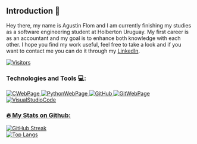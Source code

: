 ##  Introduction 👋

Hey there, my name is Agustin Flom and I am currently finishing my studies as a software engineering student at Holberton Uruguay. My first career is as an accountant and my goal is to enhance both knowledge with each other.
I hope you find my work useful, feel free to take a look and if you want to contact me you can do it through my [LinkedIn](https://www.linkedin.com/in/agustin-f/).

[![Visitors](https://api.visitorbadge.io/api/visitors?path=https%3A%2F%2Fgithub.com%2Fagusfl%2F&label=Profile%20views&labelColor=%23d9e3f0&countColor=%23f47373)](https://visitorbadge.io/status?path=https%3A%2F%2Fgithub.com%2Fagusfl%2F)

### Technologies and Tools 💻:

<a href="https://www.cprogramming.com/">
<img alt="CWebPage" src="https://img.shields.io/badge/C-00599C?style=for-the-badge&logo=c&logoColor=white">
<a href="https://www.python.org/">
<img alt="PythonWebPage" src="https://img.shields.io/badge/Python-3776AB?style=for-the-badge&logo=python&logoColor=white">
<a href="https://github.com/">
<img alt="GitHub" src="https://img.shields.io/badge/GitHub-100000?style=for-the-badge&logo=github&logoColor=white">
<a href="https://git-scm.com/">
<img alt="GitWebPage" src="https://img.shields.io/badge/GIT-E44C30?style=for-the-badge&logo=git&logoColor=white">
<a href="https://code.visualstudio.com/">
<img alt="VisualStudioCode" src="https://img.shields.io/badge/Visual%20Studio%20Code-0078d7.svg?style=for-the-badge&logo=visual-studio-code&logoColor=white">

### :fire: My Stats on Github:

[![GitHub Streak](http://github-readme-streak-stats.herokuapp.com?user=agusfl&theme=slateorange&date_format=M%20j%5B%2C%20Y%5D)](https://git.io/streak-stats)
<br>
[![Top Langs](https://github-readme-stats.vercel.app/api/top-langs/?username=agusfl&layout=compact&theme=vision-friendly-dark)](https://github.com/anuraghazra/github-readme-stats)
